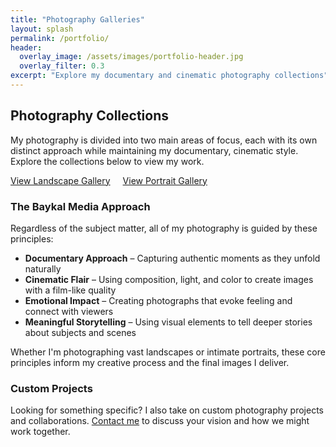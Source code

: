 ```yaml
---
title: "Photography Galleries"
layout: splash
permalink: /portfolio/
header:
  overlay_image: /assets/images/portfolio-header.jpg
  overlay_filter: 0.3
excerpt: "Explore my documentary and cinematic photography collections"
---
```


## Photography Collections

My photography is divided into two main areas of focus, each with its own distinct approach while maintaining my documentary, cinematic style. Explore the collections below to view my work.

<p>
  <a href="/portfolio/landscapes/" class="btn btn--primary" style="margin-right: 1rem;">View Landscape Gallery</a>
  <a href="/portfolio/portraits/" class="btn btn--primary">View Portrait Gallery</a>
</p>

### The Baykal Media Approach

Regardless of the subject matter, all of my photography is guided by these principles:

- **Documentary Approach** – Capturing authentic moments as they unfold naturally  
- **Cinematic Flair** – Using composition, light, and color to create images with a film-like quality  
- **Emotional Impact** – Creating photographs that evoke feeling and connect with viewers  
- **Meaningful Storytelling** – Using visual elements to tell deeper stories about subjects and scenes

Whether I'm photographing vast landscapes or intimate portraits, these core principles inform my creative process and the final images I deliver.

### Custom Projects

Looking for something specific? I also take on custom photography projects and collaborations. [Contact me](/contact/) to discuss your vision and how we might work together.
